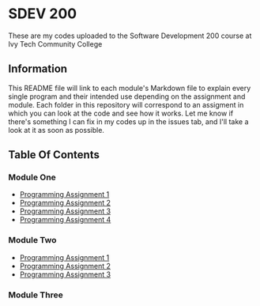 <!--Heading-->
# SDEV 200
These are my codes uploaded to the Software Development 200 course at Ivy Tech Community College

<!--Information-->
## Information
This README file will link to each module's Markdown file to explain every single program and their intended use depending on the assignment and module. Each folder in this repository will correspond to an assigment in which you can look at the code and see how it works. Let me know if there's something I can fix in my codes up in the issues tab, and I'll take a look at it as soon as possible.

## Table Of Contents
### Module One
* [Programming Assignment 1](https://github.com/Jramirez195/SDEV200/tree/main/Conversion)
* [Programming Assignment 2](https://github.com/Jramirez195/SDEV200/tree/main/CreditCardValidator)
* [Programming Assignment 3](https://github.com/Jramirez195/SDEV200/tree/main/ArrayEquality)
* [Programming Assignment 4](https://github.com/Jramirez195/SDEV200/tree/main/PolygonTest)
### Module Two
* [Programming Assignment 1]()
* [Programming Assignment 2]()
* [Programming Assignment 3]()
### Module Three